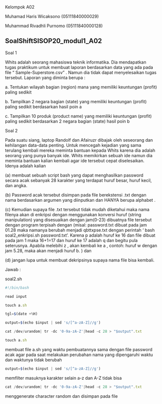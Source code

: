 Kelompok A02

Muhamad Haris Wicaksono   (05111840000029)

Muhammad Rivadhli Purnomo (05111840000128)

## SoalShiftSISOP20_modul1_A02


Soal 1

Whits adalah seorang mahasiswa teknik informatika. Dia mendapatkan tugas praktikum untuk membuat laporan berdasarkan data yang ada pada file “ Sample-Superstore.csv” . Namun dia tidak dapat menyelesaikan tugas tersebut. Laporan yang diminta berupa :

a. Tentukan wilayah bagian (region) mana yang memiliki keuntungan (profit) paling sedikit

b. Tampilkan 2 negara bagian (state) yang memiliki keuntungan (profit) paling sedikit berdasarkan hasil poin a

c. Tampilkan 10 produk (product name) yang memiliki keuntungan (profit) paling sedikit berdasarkan 2 negara bagian (state) hasil poin b

Soal 2 

Pada suatu siang, laptop Randolf dan Afairuzr dibajak oleh seseorang dan kehilangan data-data penting. Untuk mencegah kejadian yang sama terulang kembali mereka meminta bantuan kepada Whits karena dia adalah seorang yang punya banyak ide. Whits memikirkan sebuah ide namun dia meminta bantuan kalian kembali agar ide tersebut cepat diselesaikan. Idenya adalah kalian 

(a) membuat sebuah script bash yang dapat menghasilkan password secara acak sebanyak 28 karakter yang terdapat huruf besar, huruf kecil, dan angka. 

(b) Password acak tersebut disimpan pada file berekstensi .txt dengan nama berdasarkan argumen yang diinputkan dan HANYA berupa alphabet .

(c) Kemudian supaya file .txt tersebut tidak mudah diketahui maka nama filenya akan di enkripsi dengan menggunakan konversi huruf (string manipulation) yang disesuaikan dengan jam(0-23) dibuatnya file tersebut dengan program terpisah dengan (misal: password.txt dibuat pada jam 01.28 maka namanya berubah menjadi qbttxpse.txt dengan perintah ‘ bash soal2_enkripsi.sh password.txt’. Karena p adalah huruf ke 16 dan file dibuat pada jam 1 maka 16+1=17 dan huruf ke 17 adalah q dan begitu pula seterusnya. Apabila melebihi z , akan kembali ke a , contoh: huruf w dengan jam 5.28, maka akan menjadi huruf b. ) dan 

(d) jangan lupa untuk membuat dekripsinya supaya nama file bisa kembali.

Jawab :

soal2.sh

```javascript
#!/bin/bash

read input

touch a.sh

tgl=$(date +%H)

output=$(echo $input | sed 's/[^a-zA-Z]//g')

cat /dev/urandom| tr -dc '0-9a-zA-Z'|head -c 28 > "$output".txt
```

```javascript
touch a.sh
```
membuat file a.sh yang waktu pembuatannya sama dengan file password acak agar pada saat melakukan perubahan nama yang dipengaruhi waktu dan waktunya tidak berubah

```javascript
output=$(echo $input | sed 's/[^a-zA-Z]//g')
```
memfilter masuknya karakter selain a-z dan A-Z tidak bisa

```javascript
cat /dev/urandom| tr -dc '0-9a-zA-Z'|head -c 28 > "$output".txt
```
menggenerate character random dan disimpan pada file

